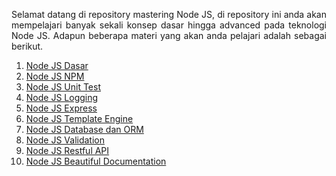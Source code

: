 <p align="justify">
Selamat datang di repository mastering Node JS, di repository ini anda akan mempelajari banyak sekali konsep dasar hingga advanced pada teknologi Node JS. Adapun beberapa materi yang akan anda pelajari adalah sebagai berikut.
</p>

1. [Node JS Dasar](https://github.com/Bahrul-Rozak/mastering-node-js/tree/main/node-js-dasar)
2. [Node JS NPM]()
3. [Node JS Unit Test]()
4. [Node JS Logging]()
5. [Node JS Express]()
6. [Node JS Template Engine]()
7. [Node JS Database dan ORM]()
8. [Node JS Validation]()
9. [Node JS Restful API]()
10. [Node JS Beautiful Documentation]()
